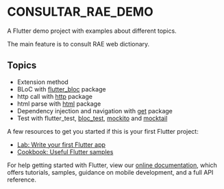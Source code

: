 # CONSULTAR_RAE_DEMO

A Flutter demo project with examples about different topics.

The main feature is to consult RAE web dictionary.

## Topics

- Extension method
- BLoC with [flutter_bloc](https://pub.dev/packages/flutter_bloc) package
- http call with [http](https://pub.dev/packages/http) package
- html parse with [html](https://pub.dev/packages/html) package
- Dependency injection and navigation with [get](https://pub.dev/packages/get) package
- Test with flutter_test, [bloc_test](https://pub.dev/packages?q=bloc_test), [mockito](https://pub.dev/packages/mockito) and [mocktail](https://pub.dev/packages/mocktail)

A few resources to get you started if this is your first Flutter project:

- [Lab: Write your first Flutter app](https://flutter.dev/docs/get-started/codelab)
- [Cookbook: Useful Flutter samples](https://flutter.dev/docs/cookbook)

For help getting started with Flutter, view our
[online documentation](https://flutter.dev/docs), which offers tutorials,
samples, guidance on mobile development, and a full API reference.
